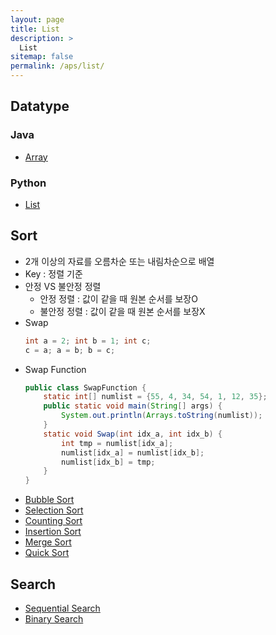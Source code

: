 ```yaml
---
layout: page
title: List
description: >
  List
sitemap: false
permalink: /aps/list/
---
```


## Datatype
### Java
- [Array](/datatype/array_java.md)
### Python
- [List](/datatype/list_python.md)

## Sort
- 2개 이상의 자료를 오름차순 또는 내림차순으로 배열
- Key : 정렬 기준
- 안정 VS 불안정 정렬
    - 안정 정렬 : 값이 같을 때 원본 순서를 보장O
    - 불안정 정렬 : 값이 같을 때 원본 순서를 보장X
- Swap
    ``` java
    int a = 2; int b = 1; int c;
    c = a; a = b; b = c;
    ```
- Swap Function
    ``` java
    public class SwapFunction {
        static int[] numlist = {55, 4, 34, 54, 1, 12, 35};
        public static void main(String[] args) {
            System.out.println(Arrays.toString(numlist));
        }
        static void Swap(int idx_a, int idx_b) {
            int tmp = numlist[idx_a];
            numlist[idx_a] = numlist[idx_b];
            numlist[idx_b] = tmp;
        }
    }
    ```
- [Bubble Sort](/sort/bubble.md)
- [Selection Sort](/sort/selection.md)
- [Counting Sort](/sort/counting.md)
- [Insertion Sort](/sort/insertion.md)
- [Merge Sort](/sort/merge.md)
- [Quick Sort](/sort/quick.md)
  
## Search
- [Sequential Search](/search/sequential.md)
- [Binary Search](/search/binary.md)